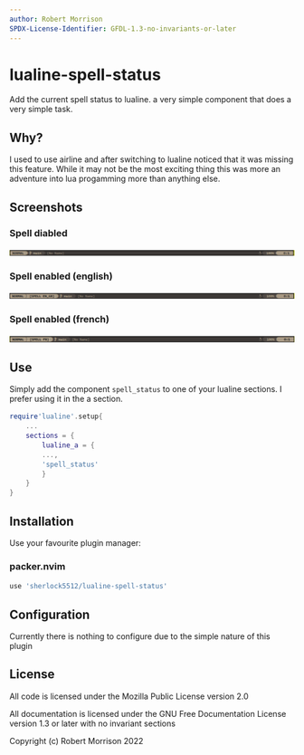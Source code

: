 ```yaml
---
author: Robert Morrison
SPDX-License-Identifier: GFDL-1.3-no-invariants-or-later
---
```


# lualine-spell-status

Add the current spell status to lualine.
a very simple component that does a very simple task.

## Why?

I used to use airline and after switching to lualine noticed that it was
missing this feature. While it may not be the most exciting thing this was more
an adventure into lua progamming more than anything else.

## Screenshots

### Spell diabled
![spell disabled](./Images/nolang.png)
### Spell enabled (english)
![spell enabled with language set to english](./Images/eng.png)
### Spell enabled (french)
![spell enabled with language set to french](./Images/fr.png)
## Use

Simply add the component `spell_status` to one of your lualine sections.
I prefer using it in the a section.
```lua
require'lualine'.setup{
	...
	sections = {
		lualine_a = {
		...,
		'spell_status'
		}
	}
}
```

## Installation

Use your favourite plugin manager:

### packer.nvim
```lua
use 'sherlock5512/lualine-spell-status'
```

## Configuration

Currently there is nothing to configure due to the simple nature of this plugin

## License

All code is licensed under the Mozilla Public License version 2.0

All documentation is licensed under the GNU Free Documentation License version 1.3 or later with no invariant sections

Copyright (c) Robert Morrison 2022
